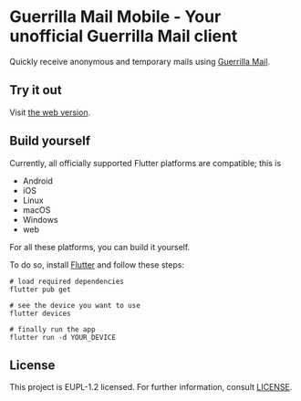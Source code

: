 # Guerrilla Mail Mobile - Your unofficial Guerrilla Mail client

Quickly receive anonymous and temporary mails using [Guerrilla Mail](https://guerrillamail.com/).

## Try it out

Visit [the web version](https://theonewiththebraid.gitlab.io/guerrilla_mail/).

## Build yourself

Currently, all officially supported Flutter platforms are compatible; this is

- Android
- iOS
- Linux
- macOS
- Windows
- web

For all these platforms, you can build it yourself.

To do so, install [Flutter](https://flutter.dev) and follow these steps:

```shell
# load required dependencies
flutter pub get

# see the device you want to use
flutter devices

# finally run the app
flutter run -d YOUR_DEVICE 
```

## License

This project is EUPL-1.2 licensed. For further information, consult [LICENSE](LICENSE).
